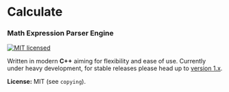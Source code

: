 # Calculate


### Math Expression Parser Engine

[![MIT licensed](https://img.shields.io/badge/license-MIT-blue.svg)](https://github.com/newlawrence/Calculate/blob/7f96b434dd77461f17a71f3fe3025c21b73ed0d0/copying)

Written in modern **C++** aiming for flexibility and ease of use. Currently under heavy development, for stable releases please head up to [version 1.x](https://github.com/newlawrence/Calculate/tree/1.x).

**License:** MIT (see `copying`).

